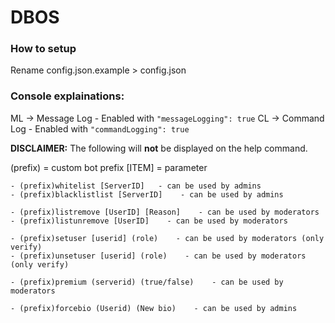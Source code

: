 # DBOS               
### How to setup
Rename config.json.example > config.json
### Console explainations:
ML -> Message Log - Enabled with `"messageLogging": true`
CL -> Command Log - Enabled with `"commandLogging": true`

**DISCLAIMER:** The following will **not** be displayed on the help command.

(prefix) = custom bot prefix
[ITEM] = parameter 
```
- (prefix)whitelist [ServerID]   - can be used by admins
- (prefix)blacklistlist [ServerID]    - can be used by admins

- (prefix)listremove [UserID] [Reason]    - can be used by moderators
- (prefix)listunremove [UserID]    - can be used by moderators

- (prefix)setuser [userid] (role)    - can be used by moderators (only verify)
- (prefix)unsetuser [userid] (role)    - can be used by moderators (only verify)

- (prefix)premium (serverid) (true/false)    - can be used by moderators

- (prefix)forcebio (Userid) (New bio)    - can be used by admins
``` 